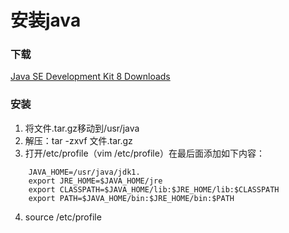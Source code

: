 # 安装java
### 下载
[Java SE Development Kit 8 Downloads](http://www.oracle.com/technetwork/java/javase/downloads/jdk8-downloads-2133151.html)

### 安装

1. 将文件.tar.gz移动到/usr/java
2. 解压：tar -zxvf 文件.tar.gz
3. 打开/etc/profile（vim /etc/profile）在最后面添加如下内容：
````apple js
    JAVA_HOME=/usr/java/jdk1.
    export JRE_HOME=$JAVA_HOME/jre 
    export CLASSPATH=$JAVA_HOME/lib:$JRE_HOME/lib:$CLASSPATH 
    export PATH=$JAVA_HOME/bin:$JRE_HOME/bin:$PATH
````
4. source /etc/profile